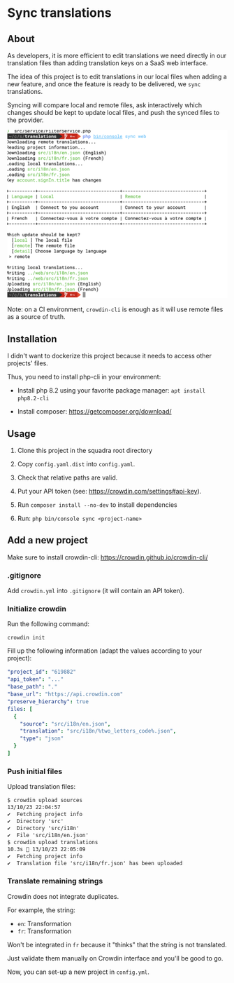 # Sync translations

## About

As developers, it is more efficient to edit translations we need directly in our translation files than adding
translation keys on a SaaS web interface.

The idea of this project is to edit translations in our local files when adding a new feature, and once the feature is
ready to be delivered, we `sync` translations.

Syncing will compare local and remote files, ask interactively which changes should be kept to update local files, and
push the synced files to the provider.

![Example](example.png)

Note: on a CI environment, `crowdin-cli` is enough as it will use remote files as a source of truth.

## Installation

I didn't want to dockerize this project because it needs to access other projects' files.

Thus, you need to install php-cli in your environment:

- Install php 8.2 using your favorite package manager: `apt install php8.2-cli`


- Install composer: https://getcomposer.org/download/

## Usage

1. Clone this project in the squadra root directory


2. Copy `config.yaml.dist` into `config.yaml`.


3. Check that relative paths are valid.


4. Put your API token (see: https://crowdin.com/settings#api-key).


5. Run `composer install --no-dev` to install dependencies


6. Run: `php bin/console sync <project-name>`

## Add a new project

Make sure to install crowdin-cli: https://crowdin.github.io/crowdin-cli/

### .gitignore

Add `crowdin.yml` into `.gitignore` (it will contain an API token).

### Initialize crowdin

Run the following command:

```shell
crowdin init
```

Fill up the following information (adapt the values according to your project):

```yaml
"project_id": "619882"
"api_token": "..."
"base_path": "."
"base_url": "https://api.crowdin.com"
"preserve_hierarchy": true
files: [
  {
    "source": "src/i18n/en.json",
    "translation": "src/i18n/%two_letters_code%.json",
    "type": "json"
  }
]
```

### Push initial files

Upload translation files:

```shell
$ crowdin upload sources                                                          13/10/23 22:04:57
✔️  Fetching project info     
✔️  Directory 'src'
✔️  Directory 'src/i18n'
✔️  File 'src/i18n/en.json'
$ crowdin upload translations                                             10.3s  13/10/23 22:05:09
✔️  Fetching project info     
✔️  Translation file 'src/i18n/fr.json' has been uploaded
```

### Translate remaining strings

Crowdin does not integrate duplicates.

For example, the string:

- `en`: Transformation
- `fr`: Transformation

Won't be integrated in `fr` because it "thinks" that the string is not translated.

Just validate them manually on Crowdin interface and you'll be good to go.

Now, you can set-up a new project in `config.yml`.
